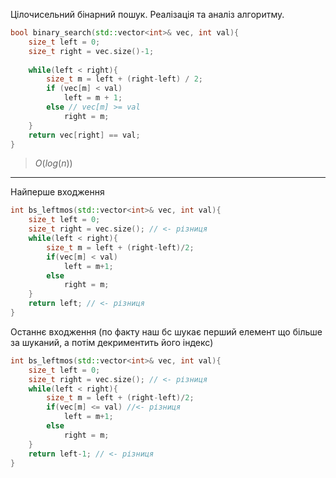 Цілочисельний бінарний пошук. Реалізація та аналіз алгоритму.

```c++
bool binary_search(std::vector<int>& vec, int val){
	size_t left = 0;
	size_t right = vec.size()-1;
	
	while(left < right){
		size_t m = left + (right-left) / 2;
		if (vec[m] < val)
			left = m + 1;
		else // vec[m] >= val
			right = m;
	}
	return vec[right] == val;
}
```

> $O(log(n))$

---
Найперше входження 
```c++
int bs_leftmos(std::vector<int>& vec, int val){
	size_t left = 0;
	size_t right = vec.size(); // <- різниця
	while(left < right){
		size_t m = left + (right-left)/2;
		if(vec[m] < val)
			left = m+1;
		else 
			right = m;
	}
	return left; // <- різниця
}
```
Останнє входження
(по факту наш бс шукає перший елемент що більше за шуканий, а потім декриментить його індекс)
```c++
int bs_leftmos(std::vector<int>& vec, int val){
	size_t left = 0;
	size_t right = vec.size(); // <- різниця
	while(left < right){
		size_t m = left + (right-left)/2;
		if(vec[m] <= val) //<- різниця
			left = m+1;
		else 
			right = m;
	}
	return left-1; // <- різниця
}
```